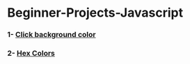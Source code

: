 # Beginner-Projects-Javascript

### 1- [Click background color](https://github.com/genciiv/Beginner-Projects-Javascript/tree/main/Javascript%20projects/click%20background%20color) 
### 2- [Hex Colors](https://github.com/genciiv/Beginner-Projects-Javascript/tree/main/Javascript%20projects/Hex%20Colors)
